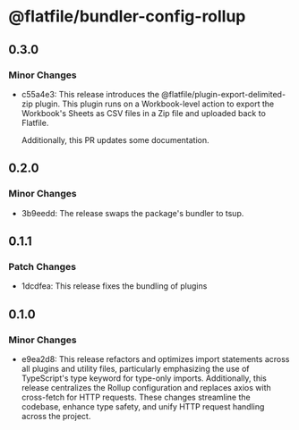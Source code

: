 # @flatfile/bundler-config-rollup

## 0.3.0

### Minor Changes

- c55a4e3: This release introduces the @flatfile/plugin-export-delimited-zip plugin. This plugin runs on a Workbook-level action to export the Workbook's Sheets as CSV files in a Zip file and uploaded back to Flatfile.

  Additionally, this PR updates some documentation.

## 0.2.0

### Minor Changes

- 3b9eedd: The release swaps the package's bundler to tsup.

## 0.1.1

### Patch Changes

- 1dcdfea: This release fixes the bundling of plugins

## 0.1.0

### Minor Changes

- e9ea2d8: This release refactors and optimizes import statements across all plugins and utility files, particularly emphasizing the use of TypeScript's type keyword for type-only imports. Additionally, this release centralizes the Rollup configuration and replaces axios with cross-fetch for HTTP requests. These changes streamline the codebase, enhance type safety, and unify HTTP request handling across the project.
